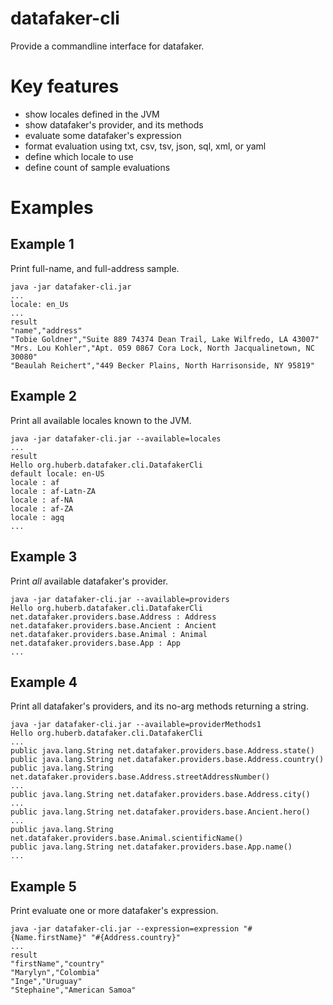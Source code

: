 # datafaker-cli

Provide a commandline interface for datafaker.

# Key features

* show locales defined in the JVM
* show datafaker's provider, and its methods
* evaluate some datafaker's expression
* format evaluation using txt, csv, tsv, json, sql, xml, or yaml
* define which locale to use
* define count of sample evaluations

# Examples

## Example 1
Print full-name, and full-address sample.

```
java -jar datafaker-cli.jar
...
locale: en_Us
...
result
"name","address"
"Tobie Goldner","Suite 889 74374 Dean Trail, Lake Wilfredo, LA 43007"
"Mrs. Lou Kohler","Apt. 059 0867 Cora Lock, North Jacqualinetown, NC 30080"
"Beaulah Reichert","449 Becker Plains, North Harrisonside, NY 95819"
```

## Example 2
Print all available locales known to the JVM.

```
java -jar datafaker-cli.jar --available=locales
...
result
Hello org.huberb.datafaker.cli.DatafakerCli
default locale: en-US
locale : af
locale : af-Latn-ZA
locale : af-NA
locale : af-ZA
locale : agq
...
```

## Example 3
Print *all* available datafaker's provider.

```
java -jar datafaker-cli.jar --available=providers
Hello org.huberb.datafaker.cli.DatafakerCli
net.datafaker.providers.base.Address : Address
net.datafaker.providers.base.Ancient : Ancient
net.datafaker.providers.base.Animal : Animal
net.datafaker.providers.base.App : App
...
```
## Example 4
Print all datafaker's providers, and its no-arg methods returning a string.

```
java -jar datafaker-cli.jar --available=providerMethods1
Hello org.huberb.datafaker.cli.DatafakerCli
...
public java.lang.String net.datafaker.providers.base.Address.state()
public java.lang.String net.datafaker.providers.base.Address.country()
public java.lang.String net.datafaker.providers.base.Address.streetAddressNumber()
...
public java.lang.String net.datafaker.providers.base.Address.city()
...
public java.lang.String net.datafaker.providers.base.Ancient.hero()
...
public java.lang.String net.datafaker.providers.base.Animal.scientificName()
public java.lang.String net.datafaker.providers.base.App.name()
...
```

## Example 5
Print evaluate one or more datafaker's expression.

```
java -jar datafaker-cli.jar --expression=expression "#{Name.firstName}" "#{Address.country}"
...
result
"firstName","country"
"Marylyn","Colombia"
"Inge","Uruguay"
"Stephaine","American Samoa"
```


